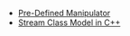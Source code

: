 
- [Pre-Defined Manipulator](pre-defined-manipulators.md)
- [Stream Class Model in C++](stream-class-model.md)
